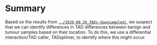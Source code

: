 # Summary

Based on the results from [`../2020-08-29_TADs-downsampled/`](../2020-08-29_TADs-downsampled/), we suspect that we can identify differences in TAD differences between benign and tumour samples based on their location.
To do this, we use a differential interaction/TAD caller, TADsplimer, to identify where this might occur.

